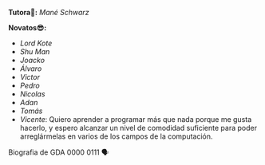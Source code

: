 **Tutora🐼:** _Mané Schwarz_

**Novatos😎:**
- _Lord Kote_
- _Shu Man_
- _Joacko_
- _Álvaro_
- _Victor_
- _Pedro_
- _Nicolas_
- _Adan_
- _Tomás_
- _Vicente_:
  Quiero aprender a programar más que nada porque me gusta hacerlo, y espero alcanzar un nivel de comodidad suficiente para poder arreglármelas en varios de los campos de la computación.

Biografia de GDA 0000 0111 🗣️
